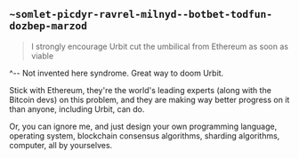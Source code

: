 ## `~somlet-picdyr-ravrel-milnyd--botbet-todfun-dozbep-marzod`
> I strongly encourage Urbit cut the umbilical from Ethereum as soon as viable

^-- Not invented here syndrome. Great way to doom Urbit.

Stick with Ethereum, they're the world's leading experts (along with the Bitcoin devs) on this problem, and they are making way better progress on it than anyone, including Urbit, can do.

Or, you can ignore me, and just design your own programming language, operating system, blockchain consensus algorithms, sharding algorithms, computer, all by yourselves.